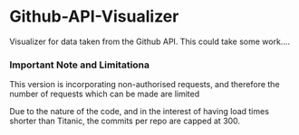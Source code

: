 # Github-API-Visualizer

Visualizer for data taken from the Github API. This could take some work....

### Important Note and Limitationa

This version is incorporating non-authorised requests, and therefore the number of requests which can be made are limited <br>

Due to the nature of the code, and in the interest of having load times shorter than Titanic, the commits per repo are capped at 300.
